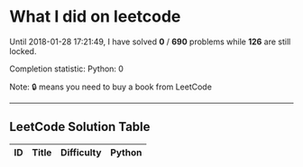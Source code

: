 # What I did on leetcode
Until 2018-01-28 17:21:49, I have solved **0** / **690** problems while **126** are still locked.

Completion statistic: 
Python: 0

Note: :lock: means you need to buy a book from LeetCode

----------------
## LeetCode Solution Table
| ID | Title | Difficulty | Python |
|:---:|:---:|:---:|:---:|
